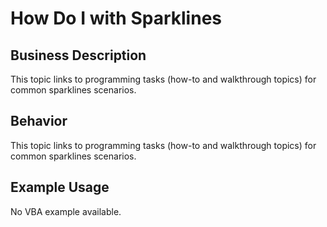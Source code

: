 # How Do I    with Sparklines

## Business Description
This topic links to programming tasks (how-to and walkthrough topics) for common sparklines scenarios.

## Behavior
This topic links to programming tasks (how-to and walkthrough topics) for common sparklines scenarios.

## Example Usage
No VBA example available.